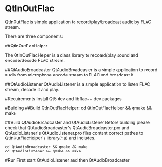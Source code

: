 # QtInOutFlac

QtInOutFlac is simple application to record/play/broadcast audio by FLAC stream.

There are three components:

##QtInOutFlacHelper

The QtInOutFlacHelper is a class library to recoard/play sound and encode/decode FLAC stream.

##QtAudioBroadcaster
QtAudioBroadcaster is a simple application to record audio from microphone encode stream to FLAC and broadcast it.

##QtAudioListener
QtAudioListener is a simple application to listen FLAC stream, decode it and play.

#Requirements
Install Qt5 dev and libflac++ dev packages

#Building
##Build QtInOutFlacHelper:
    cd QtInOutFlacHelper && qmake && make
  
##Build QtAudioBroadcaster and QtAudioListener
  Before building please check that QtAudioBroadcaster's QtAudioBroadcaster.pro and QtAudioListener's QtAudioListener.pro 
  files content correct pathes to QtInOutFlacHelper's library(*.a) and includes.
  
    cd QtAudioBroadcaster && qmake && make
    cd QtAudioListener && qmake && make
    
#Run
First start QtAudioListener and then QtAudioBroadcaster
  
